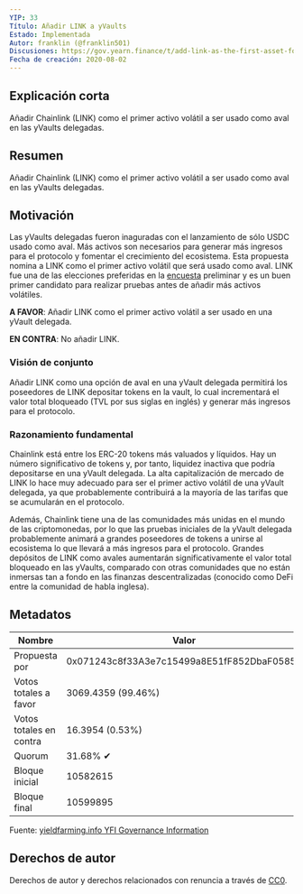 ```yaml
---
YIP: 33
Título: Añadir LINK a yVaults	
Estado: Implementada
Autor: franklin (@franklin501)
Discusiones: https://gov.yearn.finance/t/add-link-as-the-first-asset-for-the-upcoming-delegated-yvaults-release/847
Fecha de creación: 2020-08-02
---
```


## Explicación corta

Añadir Chainlink (LINK) como el primer activo volátil a ser usado como aval en las yVaults delegadas.

## Resumen

Añadir Chainlink (LINK) como el primer activo volátil a ser usado como aval en las yVaults delegadas.

## Motivación

Las yVaults delegadas fueron inaguradas con el lanzamiento de sólo USDC usado como aval. Más activos son necesarios para generar más ingresos para el protocolo y fomentar el crecimiento del ecosistema. Esta propuesta nomina a LINK como el primer activo volátil que será usado como aval. LINK fue una de las elecciones preferidas en la [encuesta](https://gov.yearn.finance/t/add-link-as-the-first-asset-for-the-upcoming-delegated-yvaults-release/847/7) preliminar y es un buen primer candidato para realizar pruebas antes de añadir más activos volátiles.


**A FAVOR**: Añadir LINK como el primer activo volátil a ser usado en una yVault delegada.	

**EN CONTRA**: No añadir LINK.

### Visión de conjunto

Añadir LINK como una opción de aval en una yVault delegada permitirá los poseedores de LINK depositar tokens en la vault, lo cual incrementará el valor total bloqueado (TVL por sus siglas en inglés) y generar más ingresos para el protocolo.

### Razonamiento fundamental

Chainlink está entre los ERC-20 tokens más valuados y líquidos. Hay un número significativo de tokens y, por tanto, liquidez inactiva que podría depositarse en una yVault delegada. La alta capitalización de mercado de LINK lo hace muy adecuado para ser el primer activo volátil de una yVault delegada, ya que probablemente contribuirá a la mayoría de las tarifas que se acumularán en el protocolo. 

Además, Chainlink tiene una de las comunidades más unidas en el mundo de las criptomonedas, por lo que las pruebas iniciales de la yVault delegada probablemente animará a grandes poseedores de tokens a unirse al ecosistema lo que llevará a más ingresos para el protocolo. Grandes depósitos de LINK como avales aumentarán significativamente el valor total bloqueado en las yVaults, comparado con otras comunidades que no están inmersas tan a fondo en las finanzas descentralizadas (conocido como DeFi entre la comunidad de habla inglesa).


## Metadatos

| Nombre                | Valor                                      |
|---------------------|--------------------------------------------|
| Propuesta por         | 0x071243c8f33A3e7c15499a8E51fF852DbaF05854 |
| Votos totales a favor     | 3069.4359 (99.46%)                         |
| Votos totales en contra | 16.3954 (0.53%)                            |
| Quorum              | 31.68% ✔                                   |
| Bloque inicial         | 10582615                                   |
| Bloque final           | 10599895                                   |

Fuente: [yieldfarming.info YFI Governance Information](https://yieldfarming.info/yearn/vote/)

## Derechos de autor

Derechos de autor y derechos relacionados con renuncia a través de [CC0](https://creativecommons.org/publicdomain/zero/1.0/).
